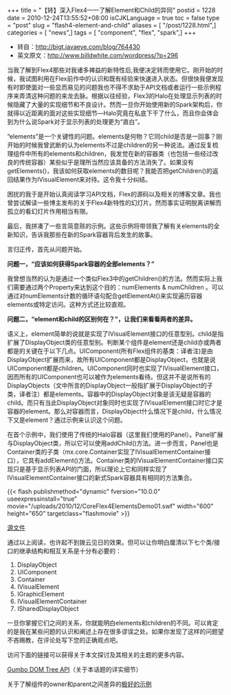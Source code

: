 +++
title = "【转】深入Flex4——了解Element和Child的异同"
postid = 1228
date = 2010-12-24T13:55:52+08:00
isCJKLanguage = true
toc = false
type = "post"
slug = "flash4-element-and-child"
aliases = [ "/post/1228.html",]
categories = [ "news",]
tags = [ "component", "flex", "spark",]
+++


- 转自：<http://bigt.javaeye.com/blog/764430>
- 英文原文：<http://www.billdwhite.com/wordpress/?p=296>


当我了解到Flex4那些对我诸多裨益的新特性后,我便决定转而使用它。刚开始的时候，我试图利用在Flex前作中的认识和既有经验来快速进入状态。但很快我便发现有时即使面对一些显而易见的问题我也不得不求助于API文档或者运行一些示例程序来弄清这种问题的来龙去脉。根据以往经验，Flex3的Halo在处理显示列表的时候隐藏了大量的实现细节和不良设计。然而一旦你开始使用新的Spark架构后，你就得以近距离的面对这些实现细节—Halo究竟在私底下干了什么，而且你会体会到为什么说Spark对于显示列表的处理更为“直白”。

“elements”是一个关键性的问题。elements是何物？它同child是否是一回事？刚开始的时候我曾武断的认为elements不过是children的另一种说法。通过反复梳理组件中所有的elements和children，我发觉在新的容器类（也包括一些经过改良的传统容器）某些似乎是理所当然应该具备的方法消失了。如果没有getElements()，我该如何获取elements的数目呢？我能否把getChildren()的返回结果作为IVisualElement来对待。这令我十分纠结。

困扰的我于是开始认真阅读学习API文档，Flex的源码以及相关的博客文章。我也曾尝试解读一些博主发布的关于Flex4新特性的幻灯片。然而事实证明脱离讲解而孤立的看幻灯片作用相当有限。

最后，我拼凑了一些言简意赅的示例。这些示例将带领我了解有关elements的全新知识，告诉我那些在新的Spark容器背后发生的故事。<!--more-->

言归正传，首先从问题开始。

**问题一，“应该如何获得Spark容器的全部elements？”**

我曾想当然的认为是通过一个类似Flex3中的getChildren()的方法。然而实际上我们需要通过两个Property来达到这个目的：numElements & numChildren 。可以通过对numElements计数的循环语句配合getElementAt()来实现遍历容器elements或特定访问。这种方式还比较直观。

**问题二，“element和child的区别何在？”，让我们来看看两者的差异。**

语义上，element简单的说就是实现了IVisualElement接口的任意型别。child是指扩展了DisplayObject类的任意型别。判断某个组件是element还是child亦或两者都是的关键在于以下几点。UIComponent(所有Flex组件的基类：译者注)是由DisplayObject扩展而来，故所有UIComponent都是DisplayObject，也就是说UIComponent都是children。UIComponent同时也实现了IVisualElement接口，因而所有的UIComponent也可以被作为elements看待。但这并不是说所有的DisplayObjects（文中所言的DisplayObject一般指扩展于DisplayObject的子类，译者注）都是elements。容器中的DisplayObject对象是该无疑是容器的child。而只有当此DisplayObject对象同时也实现了IVisualElement接口时它才是容器的element。那么对容器而言，DisplayObject什么情况下是child，什么情况下又是element？通过示例来认识这个问题。

在首个示例中，我们使用了传统的Halo容器（这里我们使用的Panel）。Panel扩展与DisplayObject类，所以它可以使用addChild()方法。进一步而言，Panel也是Container类的子类（mx.core.Container实现了IVisualElementContainer接口），它具有addElement()方法。Container类的IVisualElementContainer接口实现只是基于显示列表API的门面，所以理论上它和同样实现了IVisualElementContainer接口的新式Spark容器具有相同的方法集合。

{{< flash publishmethod="dynamic" fversion="10.0.0" useexpressinstall="true" movie="/uploads/2010/12/CoreFlex4ElementsDemo01.swf" width="600" height="650" targetclass="flashmovie" >}}  

[源文件](http://www.billdwhite.com/wordpress/wp-content/demos/CoreFlex4ElementsDemo/srcview/CoreFlex4ElementsDemo03.html)

通过以上阅读，也许起不到拨云见日的效果。但可以让你明白厘清以下七个类/接口的继承结构和相互关系是十分有必要的：  

1. DisplayObject  
2. UIComponent  
3. Container  
4. IVisualElement  
5. IGraphicElement  
6. IVisualElementContainer  
7. ISharedDisplayObject

一旦你掌握它们之间的关系，你就能明白elements和children的不同。可以肯定的是我在某些问题的认识和阐述上存在很多谬误之处。如果你发现了这样的问题望不吝赐教，在评论处写下您的正确观点吧。

访问下面的链接可以获得关于本文探讨及其相关的主题的更多内容。

[Gumbo DOM Tree API](http://opensource.adobe.com/wiki/display/flexsdk/Gumbo+DOM+Tree+API)（关于本话题的详实细节）  

关于了解组件的owner和parent之间差异的[极好的示例](http://flexponential.com/2009/12/08/differences-between-ivisualelement-parent-and-ivisualelement-owner/)

